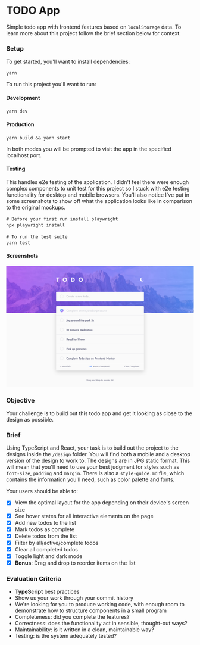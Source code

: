 # TODO App

Simple todo app with frontend features based on `localStorage` data. To learn more about this project follow the brief section below for context.

### Setup

To get started, you'll want to install dependencies:

```shell
yarn
```

To run this project you'll want to run:

#### Development

```shell
yarn dev
```

#### Production

```shell
yarn build && yarn start
```

In both modes you will be prompted to visit the app in the specified localhost port.

#### Testing

This handles e2e testing of the application. I didn't feel there were enough complex components to unit test for this project so I stuck with e2e testing functionality for desktop and mobile browsers. You'll also notice I've put in some screenshots to show off what the application looks like in comparison to the original mockups.

```shell
# Before your first run install playwright
npx playwright install

# To run the test suite
yarn test
```

#### Screenshots

![1](public/test/screenshot-1.png)

### Objective

Your challenge is to build out this todo app and get it looking as close to the design as possible.

### Brief

Using TypeScript and React, your task is to build out the project to the designs inside the `/design` folder. You will find both a mobile and a desktop version of the design to work to. The designs are in JPG static format. This will mean that you'll need to use your best judgment for styles such as `font-size`, `padding` and `margin`. There is also a `style-guide.md` file, which contains the information you'll need, such as color palette and fonts.

Your users should be able to:

- [x] View the optimal layout for the app depending on their device's screen size
- [x] See hover states for all interactive elements on the page
- [x] Add new todos to the list
- [x] Mark todos as complete
- [x] Delete todos from the list
- [x] Filter by all/active/complete todos
- [x] Clear all completed todos
- [x] Toggle light and dark mode
- [x] **Bonus**: Drag and drop to reorder items on the list

### Evaluation Criteria

- **TypeScript** best practices
- Show us your work through your commit history
- We're looking for you to produce working code, with enough room to demonstrate how to structure components in a small program
- Completeness: did you complete the features?
- Correctness: does the functionality act in sensible, thought-out ways?
- Maintainability: is it written in a clean, maintainable way?
- Testing: is the system adequately tested?
